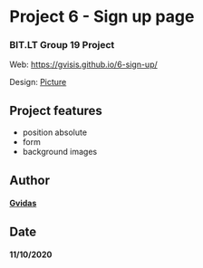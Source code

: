 # Project 6 - Sign up page
### BIT.LT Group 19 Project

Web: https://gvisis.github.io/6-sign-up/

Design: [Picture](https://gvisis.github.io/6-sign-up/signup.png)

## Project features
- position absolute
- form
- background images

## Author
#### [Gvidas](https://github.com/gvisis)

## Date
#### 11/10/2020
